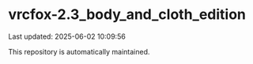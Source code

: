 # vrcfox-2.3_body_and_cloth_edition

Last updated: 2025-06-02 10:09:56

This repository is automatically maintained.
